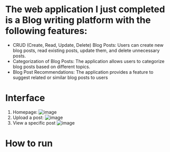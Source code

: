 # The web application I just completed is a Blog writing platform with the following features:
- CRUD (Create, Read, Update, Delete) Blog Posts: Users can create new blog posts, read existing posts, update them, and delete unnecessary posts. 
- Categorization of Blog Posts: The application allows users to categorize blog posts based on different topics. 
- Blog Post Recommendations: The application provides a feature to suggest related or similar blog posts to users
# Interface
1. Homepage: ![image](https://github.com/thanhhuu09/blog-web/assets/58838162/17bcb8f5-3e05-4910-8308-bd22ef9ddcb3)
2. Upload a post: ![image](https://github.com/thanhhuu09/blog-web/assets/58838162/b02e91af-ea81-4019-a08e-95a9751747a5)
3. View a specific post ![image](https://github.com/thanhhuu09/blog-web/assets/58838162/4ce49a3e-5933-42eb-a784-09dd274f4664)

# How to run
